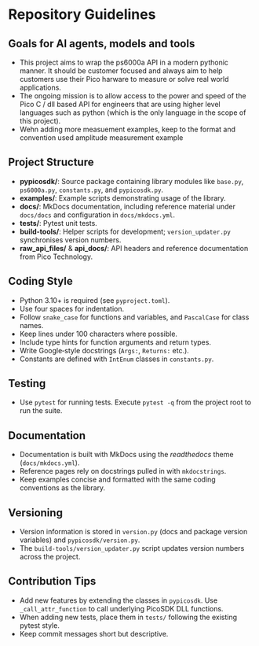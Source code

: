 # Repository Guidelines


## Goals for AI agents, models and tools
- This project aims to wrap the ps6000a API in a modern pythonic manner. It should be customer focused and always aim to help customers use their Pico harware to measure or solve real world applications.
- The ongoing mission is to allow access to the power and speed of the Pico C / dll based API for engineers that are using higher level languages such as python (which is the only language in the scope of this project).
- Wehn adding more measuement examples, keep to the format and convention used amplitude measurement example 

## Project Structure
- **pypicosdk/**: Source package containing library modules like `base.py`, `ps6000a.py`, `constants.py`, and `pypicosdk.py`.
- **examples/**: Example scripts demonstrating usage of the library.
- **docs/**: MkDocs documentation, including reference material under `docs/docs` and configuration in `docs/mkdocs.yml`.
- **tests/**: Pytest unit tests.
- **build-tools/**: Helper scripts for development; `version_updater.py` synchronises version numbers.
- **raw_api_files/** & **api_docs/**: API headers and reference documentation from Pico Technology.

## Coding Style
- Python 3.10+ is required (see `pyproject.toml`).
- Use four spaces for indentation.
- Follow `snake_case` for functions and variables, and `PascalCase` for class names.
- Keep lines under 100 characters where possible.
- Include type hints for function arguments and return types.
- Write Google‑style docstrings (`Args:`, `Returns:` etc.).
- Constants are defined with `IntEnum` classes in `constants.py`.

## Testing
- Use `pytest` for running tests. Execute `pytest -q` from the project root to run the suite.

## Documentation
- Documentation is built with MkDocs using the *readthedocs* theme (`docs/mkdocs.yml`).
- Reference pages rely on docstrings pulled in with `mkdocstrings`.
- Keep examples concise and formatted with the same coding conventions as the library.

## Versioning
- Version information is stored in `version.py` (docs and package version variables) and `pypicosdk/version.py`.
- The `build-tools/version_updater.py` script updates version numbers across the project.

## Contribution Tips
- Add new features by extending the classes in `pypicosdk`. Use `_call_attr_function` to call underlying PicoSDK DLL functions.
- When adding new tests, place them in `tests/` following the existing pytest style.
- Keep commit messages short but descriptive.
